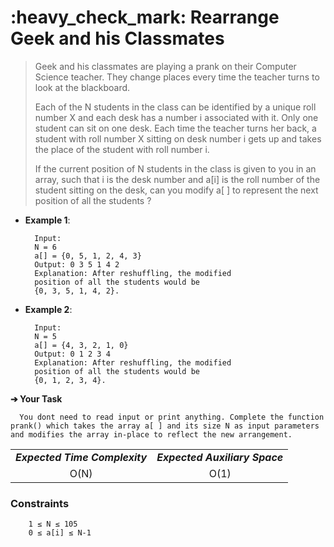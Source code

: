 <h1>:heavy_check_mark: Rearrange Geek and his Classmates </h1>
<blockquote>Geek and his classmates are playing a prank on their Computer Science teacher. They change places every time the teacher turns to look at the blackboard. 

Each of the N students in the class can be identified by a unique roll number X and each desk has a number i associated with it. Only one student can sit on one desk. 
Each time the teacher turns her back, a student with roll number X sitting on desk number i gets up and takes the place of the student with roll number i.

If the current position of N students in the class is given to you in an array, such that i is the desk number and a[i] is the roll number of the student sitting on the desk, can you modify a[ ] to represent the next position of all the students ? </blockquote>

* **Example 1**:<br>

        Input:
        N = 6
        a[] = {0, 5, 1, 2, 4, 3}
        Output: 0 3 5 1 4 2
        Explanation: After reshuffling, the modified 
        position of all the students would be 
        {0, 3, 5, 1, 4, 2}.

* **Example 2**:<br>

        Input:
        N = 5
        a[] = {4, 3, 2, 1, 0}
        Output: 0 1 2 3 4 
        Explanation: After reshuffling, the modified 
        position of all the students would be 
        {0, 1, 2, 3, 4}.

**➔ Your Task**

      You dont need to read input or print anything. Complete the function prank() which takes the array a[ ] and its size N as input parameters and modifies the array in-place to reflect the new arrangement.

<table align="center">
      <tr><td><em><b>Expected Time Complexity</td> <td><em><b>Expected Auxiliary Space</td></tr>
      <tr><td align="center">O(N)</td> <td align="center">O(1)</td></tr>
</table>

### **Constraints** 
        1 ≤ N ≤ 105
        0 ≤ a[i] ≤ N-1